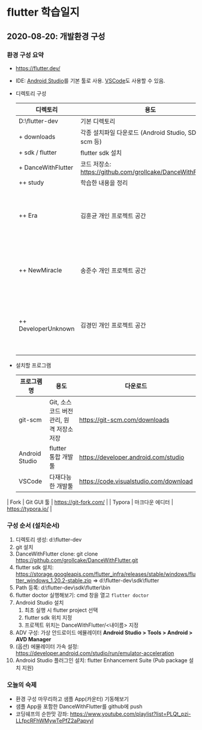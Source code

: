 # flutter 학습일지

## 2020-08-20: 개발환경 구성

### 환경 구성  요약

* https://flutter.dev/
* IDE: [Android Studio](https://developer.android.com/studio)를 기본 툴로 사용. [VSCode](https://code.visualstudio.com/download)도 사용할 수 있음.
* 디렉토리 구성

    | 디렉토리            | 용도                                                         | 비고                              |
    | ------------------- | ------------------------------------------------------------ | --------------------------------- |
    | D:\flutter-dev      | 기본 디렉토리                                                |                                   |
    | + downloads         | 각종 설치파일 다운로드 (Android Studio, SDK, git-scm 등)     |                                   |
    | + sdk / flutter     | flutter sdk 설치                                             |                                   |
    | + DanceWithFlutter  | 코드 저장소: https://github.com/grollcake/DanceWithFlutter.git |                                   |
    | ++ study            | 학습한 내용을 정리                                           |                                   |
    | ++ Era              | 김훈균 개인 프로젝트 공간                                    | flutter 프로젝트별 하위 폴더 생성 |
    | ++ NewMiracle       | 송준수 개인 프로젝트 공간                                    | flutter 프로젝트별 하위 폴더 생성 |
    | ++ DeveloperUnknown | 김경민 개인 프로젝트 공간                                    | flutter 프로젝트별 하위 폴더 생성 |
    |                     |                                                              |                                   |

* 설치할 프로그램

  | 프로그램명     | 용도                                      | 다운로드                               |
  | -------------- | ----------------------------------------- | -------------------------------------- |
  | git-scm        | Git, 소스코드 버전 관리, 원격 저장소 저장 | https://git-scm.com/downloads          |
  | Android Studio | flutter 통합 개발툴                       | https://developer.android.com/studio   |
  | VSCode         | 다재다능한 개발툴                         | https://code.visualstudio.com/download |
| Fork           | Git GUI 툴                                | https://git-fork.com/                  |
  | Typora         | 마크다운 에디터                           | https://typora.io/                     |
  
  

### 구성 순서  (설치순서)

1. 디렉토리 생성: d:\flutter-dev
2. git 설치
3. DanceWithFlutter clone: git clone https://github.com/grollcake/DanceWithFlutter.git
4. flutter sdk 설치: https://storage.googleapis.com/flutter_infra/releases/stable/windows/flutter_windows_1.20.2-stable.zip  => d:\flutter-dev\sdk\flutter
5. Path 등록: d:\flutter-dev\sdk\flutter\bin
6. flutter doctor 실행해보기: cmd 창을 열고 `flutter doctor`
7. Android Studio 설치
   1. 최초 실행 시 flutter project 선택
   2. flutter sdk 위치 지정
   3. 프로젝트 위치는 DanceWithFlutter/<내이름> 지정
8. ADV 구성: 가상 안드로이드 에뮬레이터
   **Android Studio > Tools > Android > AVD Manager** 
9. (옵션) 에뮬레이터 가속 설정: https://developer.android.com/studio/run/emulator-acceleration
10. Android Studio 플러그인 설치: flutter Enhancement Suite (Pub package 설치 지원)

### 오늘의 숙제

* 환경 구성 마무리하고 샘플 App(카운터) 기동해보기
* 샘플 App을 포함한 DanceWithFlutter를 github에 push
* 코딩쉐프의 순한맛 강좌: https://www.youtube.com/playlist?list=PLQt_pzi-LLfpcRFhWMywTePfZ2aPapvyl

